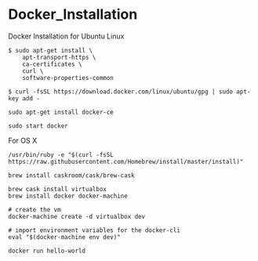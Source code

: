 # Docker_Installation
Docker Installation for Ubuntu Linux


```
$ sudo apt-get install \
    apt-transport-https \
    ca-certificates \
    curl \
    software-properties-common
```

```
$ curl -fsSL https://download.docker.com/linux/ubuntu/gpg | sudo apt-key add -
```

```
sudo apt-get install docker-ce
```

```sudo start docker```

For OS X

```/usr/bin/ruby -e "$(curl -fsSL https://raw.githubusercontent.com/Homebrew/install/master/install)"```

```brew install caskroom/cask/brew-cask```

```
brew cask install virtualbox
brew install docker docker-machine

# create the vm
docker-machine create -d virtualbox dev

# import environment variables for the docker-cli
eval "$(docker-machine env dev)"

docker run hello-world
```

